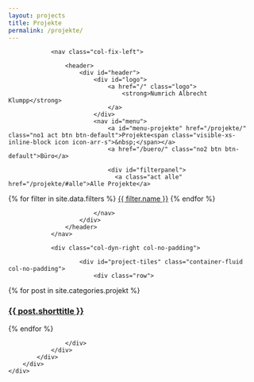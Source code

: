 ```yaml
---
layout: projects
title: Projekte
permalink: /projekte/
---
```



<section id="project-navigator">
    <div class="container-fluid">
		<div class="row">
			<div class="col-xs-12">
				
				<nav class="col-fix-left">
				
					<header>
						<div id="header">
						    <div id="logo">
						    	<a href="/" class="logo">
							        <strong>Numrich Albrecht Klumpp</strong>
						    	</a>
						    </div>
							<nav id="menu">
					    		<a id="menu-projekte" href="/projekte/" class="no1 act btn btn-default">Projekte<span class="visible-xs-inline-block icon icon-arr-s">&nbsp;</span></a>
					    		<a href="/buero/" class="no2 btn btn-default">Büro</a>

								<div id="filterpanel">
								  <a class="act alle" href="/projekte/#alle">Alle Projekte</a>
{% for filter in site.data.filters %}
	<a class="{% assign tagcounter = 0 %}{% for tag in filter.tags %}{% if tagcounter > 0 %}-{% endif %}{{tag | slugify}}{% assign tagcounter = tagcounter | plus: 1 %}{% endfor %}" href="/projekte/#{% assign tagcounter = 0 %}{% for tag in filter.tags %}{% if tagcounter > 0 %}-{% endif %}{{tag | slugify}}{% assign tagcounter = tagcounter | plus: 1 %}{% endfor %}">{{ filter.name }}</a>
{% endfor %}
								  <div class="clear"></div>
								 </div>

							</nav>
						</div>
					</header>	
				</nav>
			
				<div class="col-dyn-right col-no-padding">
			
					    <div id="project-tiles" class="container-fluid  col-no-padding">
							<div class="row">			

{% for post in site.categories.projekt %}

<div class="project-tile{% for tag in post.tags %} {{tag | slugify}}{% endfor %} col-xs-12 col-sm-12 col-md-6 col-lg-4 col-xl-3">
	<a href="{{ post.url | prepend: site.baseurl }}" data-image="{% if post.projectpage %}{{ post.projectpage | prepend: site.url }}{% else %}{% for image in post.images limit:1 %}{{ image | prepend: site.url }}{% endfor %}{% endif %}">
		<div class="inner-wrap">
			<h3>{{ post.shorttitle }}</h3>
		</div>
	</a>
</div>

{% endfor %}

					</div>
				</div>
			</div>
		</div>
    </div>
</section>